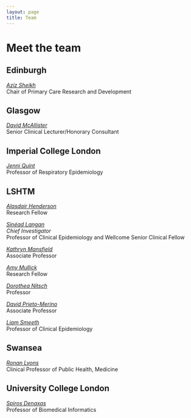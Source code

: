```yaml
---
layout: page
title: Team
---
```

# Meet the team

## Edinburgh
[*Aziz Sheikh*](https://www.ed.ac.uk/profile/aziz-sheikh)  
Chair of Primary Care Research and Development

## Glasgow
[*David McAllister*](https://www.gla.ac.uk/researchinstitutes/healthwellbeing/staff/davidmcallister/)  
Senior Clinical Lecturer/Honorary Consultant

## Imperial College London
[*Jenni Quint*](https://www.imperial.ac.uk/people/j.quint)  
Professor of Respiratory Epidemiology

## LSHTM 
<!---
All this should be 
commented out
<img src="https://raw.githubusercontent.com/a-henderson91/lshtm-multimorbidity/main/img/ali.png" alt="Alasdair Henderson" height="200" />  
-->

[*Alasdair Henderson*](https://www.lshtm.ac.uk/aboutus/people/henderson.alasdair)  
Research Fellow

[*Sinéad Langan*](https://www.lshtm.ac.uk/aboutus/people/langan.sinead)  
_Chief Investigator_  
Professor of Clinical Epidemiology and Wellcome Senior Clinical Fellow

[*Kathryn Mansfield*](https://www.lshtm.ac.uk/aboutus/people/mansfield.kathryn)  
Associate Professor

[*Amy Mullick*](https://www.lshtm.ac.uk/aboutus/people/mulick.amy)  
Research Fellow

[*Dorothea Nitsch*](https://www.lshtm.ac.uk/aboutus/people/nitsch.dorothea)  
Professor

[*David Prieto-Merino*](https://www.lshtm.ac.uk/aboutus/people/prieto-merino.david)  
Associate Professor

[*Liam Smeeth*](https://www.lshtm.ac.uk/aboutus/people/smeeth.liam)  
Professor of Clinical Epidemiology

## Swansea
[*Ronan Lyons*](https://www.swansea.ac.uk/staff/medicine/research/lyons-r-a/)  
Clinical Professor of Public Health, Medicine

## University College London
[*Spiros Denaxas*](https://iris.ucl.ac.uk/iris/browse/profile?upi=SDENA57)  
Professor of Biomedical Informatics
